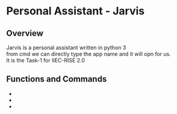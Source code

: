 # Personal Assistant - Jarvis

## Overview
Jarvis is a personal assistant written in python 3
<br> from cmd we can directly type the app name and it will opn for us.
<br> It is the Task-1 for IIEC-RISE 2.0

## Functions and Commands
-
-
-


